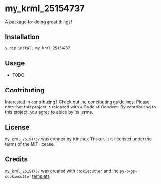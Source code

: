 # my_krml_25154737

A package for doing great things!

## Installation

```bash
$ pip install my_krml_25154737
```

## Usage

- TODO

## Contributing

Interested in contributing? Check out the contributing guidelines. Please note that this project is released with a Code of Conduct. By contributing to this project, you agree to abide by its terms.

## License

`my_krml_25154737` was created by Kinshuk Thakur. It is licensed under the terms of the MIT license.

## Credits

`my_krml_25154737` was created with [`cookiecutter`](https://cookiecutter.readthedocs.io/en/latest/) and the `py-pkgs-cookiecutter` [template](https://github.com/py-pkgs/py-pkgs-cookiecutter).
